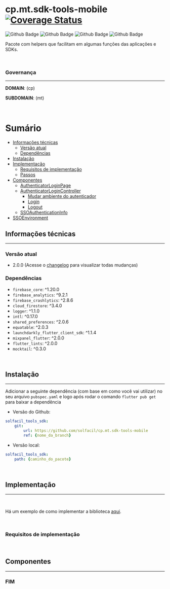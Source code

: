 # cp.mt.sdk-tools-mobile [![Coverage Status](https://coveralls.io/repos/github/solfacil/cp.mt.sdk-tools-mobile/badge.svg?branch=dev&t=9PHPiw)](https://coveralls.io/github/solfacil/cp.mt.sdk-tools-mobile?branch=main)

![Github Badge](https://img.shields.io/badge/Version-1.1.3-<>)
![Github Badge](https://img.shields.io/badge/-Flutter-3dbbe3?&logo=Flutter)
![Github Badge](https://img.shields.io/badge/-Dart-268bab?&logo=Dart)
![Github Badge](https://img.shields.io/badge/-NullSafety-268bab)

Pacote com helpers que facilitam em algumas funções das aplicações e SDKs.

<br/>

### **Governança**
---
**DOMAIN**: (cp)

**SUBDOMAIN**: (mt)

<br/>

# Sumário

- [Informações técnicas](#informações-técnicas)
    - [Versão atual](#versão-atual)
    - [Dependências](#dependências)
- [Instalação](#instalação)
- [Implementação](#implementação)
    - [Requisitos de implementação](#requisitos-de-implementação)
    - [Passos](#passos)
- [Componentes](#classes)
    - [AuthenticatorLoginPage](#authenticatorloginpage)
    - [AuthenticatorLoginController](#authenticatorlogincontroller)
        - [Mudar ambiente do autenticador](#mudar-ambiente-do-autenticador)
        - [Login](#login)
        - [Logout](#logout)
    - [SSOAuthenticationInfo](#ssoauthenticationinfo)
- [SSOEnvironment](#ssoenvironment)
        

## Informações técnicas
---

### Versão atual

* 2.0.0 (Acesse o [changelog](CHANGELOG.md) para visualizar todas mudanças)

### Dependências

- `firebase_core`: ^1.20.0
- `firebase_analytics`: ^9.2.1
- `firebase_crashlytics`: ^2.8.6
- `cloud_firestore`: ^3.4.0
- `logger`: ^1.1.0
- `intl`: ^0.17.0
- `shared_preferences`: ^2.0.6
- `equatable`: ^2.0.3
- `launchdarkly_flutter_client_sdk`: ^1.1.4
- `mixpanel_flutter`: ^2.0.0
- `flutter_lints`: ^2.0.0
- `mocktail`: ^0.3.0

<br/>

## Instalação
---

Adicionar a seguinte dependência (com base em como você vai utilizar) no seu arquivo `pubspec.yaml` e logo após rodar o comando `flutter pub get` para baixar a dependência

- Versão do Github:
```yaml
solfacil_tools_sdk:
    git:
        url: https://github.com/solfacil/cp.mt.sdk-tools-mobile
        ref: {nome_da_branch}
```

- Versão local:
```yaml
solfacil_tools_sdk:
    path: {caminho_do_pacote}
```

<br/>

## Implementação
---

<br/>

Há um exemplo de como implementar a biblioteca [aqui](example/lib/main.dart).

<br/>

### Requisitos de implementação

<br/>

## Componentes
---

### FIM